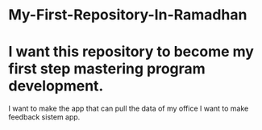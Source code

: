 # My-First-Repository-In-Ramadhan
I want this repository to become my first step mastering program development.
=================================
I want to make the app that can pull the data of my office
I want to make feedback sistem app.
